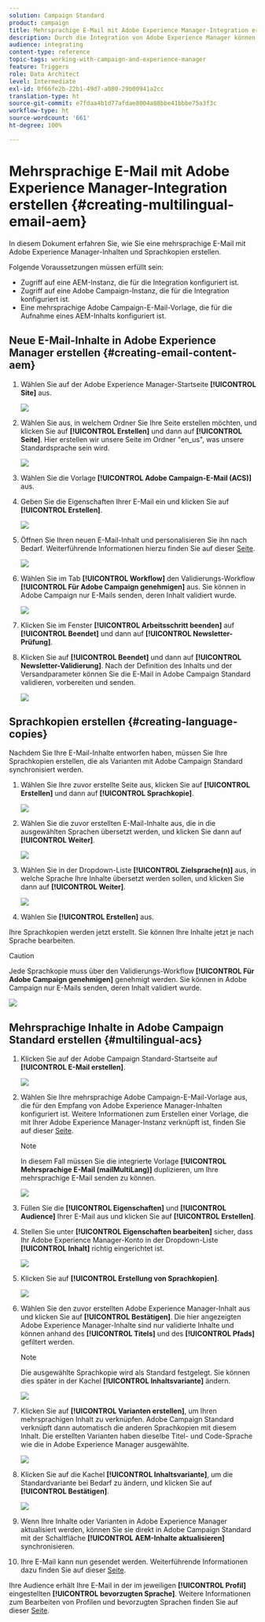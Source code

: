 ```yaml
---
solution: Campaign Standard
product: campaign
title: Mehrsprachige E-Mail mit Adobe Experience Manager-Integration erstellen.
description: Durch die Integration von Adobe Experience Manager können Sie Inhalte direkt dort erstellen und später in Adobe Campaign verwenden.
audience: integrating
content-type: reference
topic-tags: working-with-campaign-and-experience-manager
feature: Triggers
role: Data Architect
level: Intermediate
exl-id: 0f66fe2b-22b1-49d7-a080-29b00941a2cc
translation-type: ht
source-git-commit: e7fdaa4b1d77afdae8004a88bbe41bbbe75a3f3c
workflow-type: ht
source-wordcount: '661'
ht-degree: 100%

---
```


# Mehrsprachige E-Mail mit Adobe Experience Manager-Integration erstellen {#creating-multilingual-email-aem}

In diesem Dokument erfahren Sie, wie Sie eine mehrsprachige E-Mail mit Adobe Experience Manager-Inhalten und Sprachkopien erstellen.

Folgende Voraussetzungen müssen erfüllt sein:

* Zugriff auf eine AEM-Instanz, die für die Integration konfiguriert ist.
* Zugriff auf eine Adobe Campaign-Instanz, die für die Integration konfiguriert ist.
* Eine mehrsprachige Adobe Campaign-E-Mail-Vorlage, die für die Aufnahme eines AEM-Inhalts konfiguriert ist.

## Neue E-Mail-Inhalte in Adobe Experience Manager erstellen {#creating-email-content-aem}

1. Wählen Sie auf der Adobe Experience Manager-Startseite **[!UICONTROL Site]** aus.

   ![](assets/aem_acs_1.png)

1. Wählen Sie aus, in welchem Ordner Sie Ihre Seite erstellen möchten, und klicken Sie auf **[!UICONTROL Erstellen]** und dann auf **[!UICONTROL Seite]**. Hier erstellen wir unsere Seite im Ordner &quot;en_us&quot;, was unsere Standardsprache sein wird.

   ![](assets/aem_acs_2.png)

1. Wählen Sie die Vorlage **[!UICONTROL Adobe Campaign-E-Mail (ACS)]** aus.

1. Geben Sie die Eigenschaften Ihrer E-Mail ein und klicken Sie auf **[!UICONTROL Erstellen]**.

   ![](assets/aem_acs_3.png)

1. Öffnen Sie Ihren neuen E-Mail-Inhalt und personalisieren Sie ihn nach Bedarf. Weiterführende Informationen hierzu finden Sie auf dieser [Seite](../../integrating/using/creating-email-experience-manager.md#editing-email-aem).

   ![](assets/aem_acs_4.png)

1. Wählen Sie im Tab **[!UICONTROL Workflow]** den Validierungs-Workflow **[!UICONTROL Für Adobe Campaign genehmigen]** aus. Sie können in Adobe Campaign nur E-Mails senden, deren Inhalt validiert wurde.

   ![](assets/aem_acs_7.png)

1. Klicken Sie im Fenster **[!UICONTROL Arbeitsschritt beenden]** auf **[!UICONTROL Beendet]** und dann auf **[!UICONTROL Newsletter-Prüfung]**.

1. Klicken Sie auf **[!UICONTROL Beendet]** und dann auf **[!UICONTROL Newsletter-Validierung]**. Nach der Definition des Inhalts und der Versandparameter können Sie die E-Mail in Adobe Campaign Standard validieren, vorbereiten und senden.

   ![](assets/aem_acs_8.png)

## Sprachkopien erstellen {#creating-language-copies}

Nachdem Sie Ihre E-Mail-Inhalte entworfen haben, müssen Sie Ihre Sprachkopien erstellen, die als Varianten mit Adobe Campaign Standard synchronisiert werden.

1. Wählen Sie Ihre zuvor erstellte Seite aus, klicken Sie auf **[!UICONTROL Erstellen]** und dann auf **[!UICONTROL Sprachkopie]**.

   ![](assets/aem_acs_5.png)

1. Wählen Sie die zuvor erstellten E-Mail-Inhalte aus, die in die ausgewählten Sprachen übersetzt werden, und klicken Sie dann auf **[!UICONTROL Weiter]**.

   ![](assets/aem_acs_6.png)

1. Wählen Sie in der Dropdown-Liste **[!UICONTROL Zielsprache(n)]** aus, in welche Sprache Ihre Inhalte übersetzt werden sollen, und klicken Sie dann auf **[!UICONTROL Weiter]**.

   ![](assets/aem_acs_9.png)

1. Wählen Sie **[!UICONTROL Erstellen]** aus.

Ihre Sprachkopien werden jetzt erstellt. Sie können Ihre Inhalte jetzt je nach Sprache bearbeiten.

>[!CAUTION]
>
>Jede Sprachkopie muss über den Validierungs-Workflow **[!UICONTROL Für Adobe Campaign genehmigen]** genehmigt werden. Sie können in Adobe Campaign nur E-Mails senden, deren Inhalt validiert wurde.

![](assets/aem_acs_11.png)

## Mehrsprachige Inhalte in Adobe Campaign Standard erstellen {#multilingual-acs}

1. Klicken Sie auf der Adobe Campaign Standard-Startseite auf **[!UICONTROL E-Mail erstellen]**.

   ![](assets/aem_acs_12.png)

1. Wählen Sie Ihre mehrsprachige Adobe Campaign-E-Mail-Vorlage aus, die für den Empfang von Adobe Experience Manager-Inhalten konfiguriert ist. Weitere Informationen zum Erstellen einer Vorlage, die mit Ihrer Adobe Experience Manager-Instanz verknüpft ist, finden Sie auf dieser [Seite](../../integrating/using/configure-experience-manager.md#config-acs).

   >[!NOTE]
   >
   >In diesem Fall müssen Sie die integrierte Vorlage **[!UICONTROL Mehrsprachige E-Mail (mailMultiLang)]** duplizieren, um Ihre mehrsprachige E-Mail senden zu können.

   ![](assets/aem_acs_13.png)

1. Füllen Sie die **[!UICONTROL Eigenschaften]** und **[!UICONTROL Audience]** Ihrer E-Mail aus und klicken Sie auf **[!UICONTROL Erstellen]**.

1. Stellen Sie unter **[!UICONTROL Eigenschaften bearbeiten]** sicher, dass Ihr Adobe Experience Manager-Konto in der Dropdown-Liste **[!UICONTROL Inhalt]** richtig eingerichtet ist.

   ![](assets/aem_acs_20.png)

1. Klicken Sie auf **[!UICONTROL Erstellung von Sprachkopien]**.

   ![](assets/aem_acs_16.png)

1. Wählen Sie den zuvor erstellten Adobe Experience Manager-Inhalt aus und klicken Sie auf **[!UICONTROL Bestätigen]**. Die hier angezeigten Adobe Experience Manager-Inhalte sind nur validierte Inhalte und können anhand des **[!UICONTROL Titels]** und des **[!UICONTROL Pfads]** gefiltert werden.

   >[!NOTE]
   >
   >Die ausgewählte Sprachkopie wird als Standard festgelegt. Sie können dies später in der Kachel **[!UICONTROL Inhaltsvariante]** ändern.

   ![](assets/aem_acs_17.png)

1. Klicken Sie auf **[!UICONTROL Varianten erstellen]**, um Ihren mehrsprachigen Inhalt zu verknüpfen. Adobe Campaign Standard verknüpft dann automatisch die anderen Sprachkopien mit diesem Inhalt. Die erstellten Varianten haben dieselbe Titel- und Code-Sprache wie die in Adobe Experience Manager ausgewählte.

   ![](assets/aem_acs_18.png)

1. Klicken Sie auf die Kachel **[!UICONTROL Inhaltsvariante]**, um die Standardvariante bei Bedarf zu ändern, und klicken Sie auf **[!UICONTROL Bestätigen]**.

   ![](assets/aem_acs_19.png)

1. Wenn Ihre Inhalte oder Varianten in Adobe Experience Manager aktualisiert werden, können Sie sie direkt in Adobe Campaign Standard mit der Schaltfläche **[!UICONTROL AEM-Inhalte aktualisieren]** synchronisieren.

1. Ihre E-Mail kann nun gesendet werden. Weiterführende Informationen dazu finden Sie auf dieser [Seite](../../sending/using/get-started-sending-messages.md).

Ihre Audience erhält Ihre E-Mail in der im jeweiligen **[!UICONTROL Profil]** eingestellten **[!UICONTROL bevorzugten Sprache]**. Weitere Informationen zum Bearbeiten von Profilen und bevorzugten Sprachen finden Sie auf dieser [Seite](../../audiences/using/editing-profiles.md).
